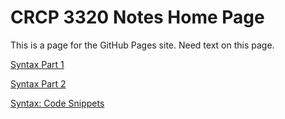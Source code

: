 # CRCP 3320 Notes Home Page 

This is a page for the GitHub Pages site. Need text on this page. 

[Syntax Part 1](./syntax-exploration.md)

[Syntax Part 2](./syntax-exploration2.md)

<!-- want a link spesifically to "code snippets" heading of syntax 2 -->

[Syntax: Code Snippets](./syntax-exploration.md#code-snippets)
